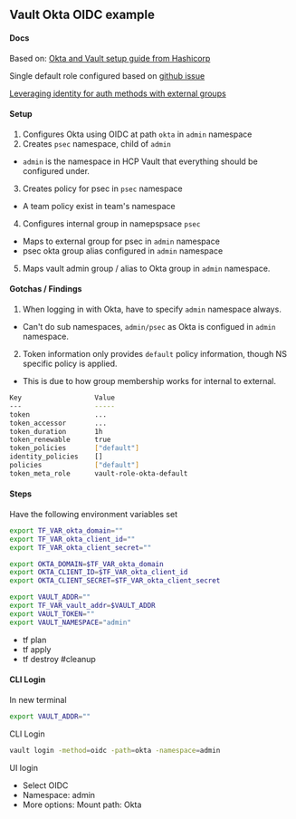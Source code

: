 ## Vault Okta OIDC example

#### Docs
Based on: [Okta and Vault setup guide from Hashicorp](https://developer.hashicorp.com/vault/tutorials/cloud-ops/vault-oidc-okta)

Single default role configured based on [github issue](https://github.com/hashicorp/vault/discussions/17763)

[Leveraging identity for auth methods with external groups](https://developer.hashicorp.com/vault/tutorials/enterprise/namespaces#leveraging-identity-for-auth-methods-with-external-groups)

#### Setup

1. Configures Okta using OIDC at path `okta` in `admin` namespace
2. Creates `psec` namespace, child of `admin`
  - `admin` is the namespace in HCP Vault that everything should be configured under.
3. Creates policy for psec in `psec` namespace
  - A team policy exist in team's namespace
4. Configures internal group in namepspsace `psec`
  - Maps to external group for psec in  `admin` namespace
  - psec okta group alias configured in `admin` namespace
5. Maps vault admin group / alias to Okta group in `admin` namespace.

#### Gotchas / Findings
1. When logging in with Okta, have to specify `admin` namespace always.
  - Can't do sub namespaces, `admin/psec` as Okta is configued in `admin` namespace.
2. Token information only provides `default` policy information, though NS specific policy is applied.
  - This is due to how group membership works for internal to external.

```bash
Key                  Value
---                  -----
token                ...
token_accessor       ...
token_duration       1h
token_renewable      true
token_policies       ["default"]
identity_policies    []
policies             ["default"]
token_meta_role      vault-role-okta-default
```


#### Steps

Have the following environment variables set
```bash
export TF_VAR_okta_domain=""
export TF_VAR_okta_client_id=""
export TF_VAR_okta_client_secret=""

export OKTA_DOMAIN=$TF_VAR_okta_domain
export OKTA_CLIENT_ID=$TF_VAR_okta_client_id
export OKTA_CLIENT_SECRET=$TF_VAR_okta_client_secret

export VAULT_ADDR=""
export TF_VAR_vault_addr=$VAULT_ADDR
export VAULT_TOKEN=""
export VAULT_NAMESPACE="admin"

```

- tf plan
- tf apply
- tf destroy #cleanup

#### CLI Login

In new terminal

```bash
export VAULT_ADDR=""
```

CLI Login
```bash
vault login -method=oidc -path=okta -namespace=admin
```

UI login
- Select OIDC
- Namespace: admin
- More options: Mount path: Okta


